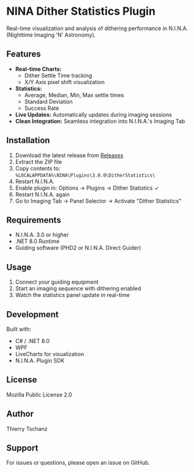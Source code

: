 ﻿# NINA Dither Statistics Plugin

Real-time visualization and analysis of dithering performance in N.I.N.A. (Nighttime Imaging 'N' Astronomy).

## Features

- **Real-time Charts:**
  - Dither Settle Time tracking
  - X/Y Axis pixel shift visualization
- **Statistics:**
  - Average, Median, Min, Max settle times
  - Standard Deviation
  - Success Rate
- **Live Updates:** Automatically updates during imaging sessions
- **Clean Integration:** Seamless integration into N.I.N.A.'s Imaging Tab

## Installation

1. Download the latest release from [Releases](https://github.com/Thierrytsch/NINA-DitherStatistics/releases)
2. Extract the ZIP file
3. Copy contents to: `%LOCALAPPDATA%\NINA\Plugins\3.0.0\DitherStatistics\`
4. Restart N.I.N.A.
5. Enable plugin in: Options → Plugins → Dither Statistics ✓
6. Restart N.I.N.A. again
7. Go to Imaging Tab → Panel Selector → Activate "Dither Statistics"

## Requirements

- N.I.N.A. 3.0 or higher
- .NET 8.0 Runtime
- Guiding software (PHD2 or N.I.N.A. Direct Guider)

## Usage

1. Connect your guiding equipment
2. Start an imaging sequence with dithering enabled
3. Watch the statistics panel update in real-time

## Development

Built with:
- C# / .NET 8.0
- WPF
- LiveCharts for visualization
- N.I.N.A. Plugin SDK

## License

Mozilla Public License 2.0

## Author

Thierry Tschanz

## Support

For issues or questions, please open an issue on GitHub.